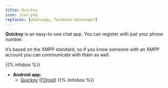 ```yaml
---
title: Quicksy
icon: icon.png
replaces: [whatsapp, facebook-messenger]
---
```


**Quicksy** is an easy-to-use chat app. You can register with just your phone number.

It’s based on the XMPP standard, so if you know someone with an XMPP account you can communicate with them as well.

{{% infobox %}}
- **Android app:**
    - [Quicksy](https://play.google.com/store/apps/details?id=im.quicksy.client) ([FDroid](https://f-droid.org/de/packages/im.quicksy.client/))
{{% /infobox %}}